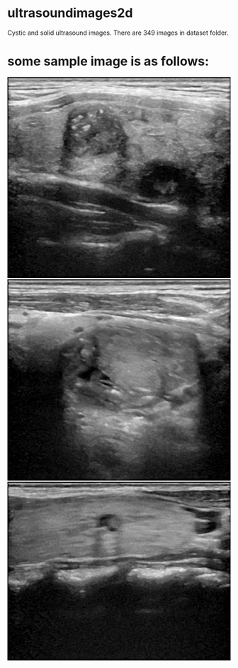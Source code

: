 # ultrasoundimages2d
Cystic and solid ultrasound images.
There are 349 images in dataset folder.

# some sample image is as follows:
![image 1](./dataset/cropped_1714369940147.png)
![image 1](./dataset/cropped_1714370828286.png)
![image 1](./dataset/cropped_1714371176925.png)
